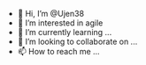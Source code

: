 - 👋 Hi, I’m @Ujen38
- 👀 I’m interested in agile
- 🌱 I’m currently learning ...
- 💞️ I’m looking to collaborate on ...
- 📫 How to reach me ...

<!---
Ujen38/Ujen38 is a ✨ special ✨ repository because its `README.md` (this file) appears on your GitHub profile.
You can click the Preview link to take a look at your changes.
--->
